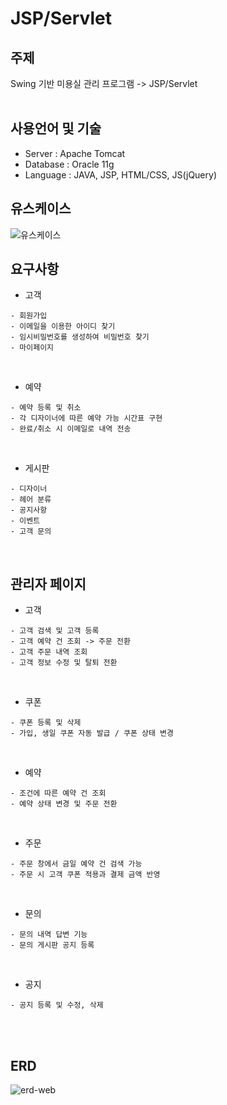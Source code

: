# JSP/Servlet

## 주제
Swing 기반 미용실 관리 프로그램 -> JSP/Servlet
<br><br>

## 사용언어 및 기술 
- Server : Apache Tomcat
- Database : Oracle 11g
- Language : JAVA, JSP, HTML/CSS, JS(jQuery)

## 유스케이스
![유스케이스](https://user-images.githubusercontent.com/75772939/114724148-3b359080-9d76-11eb-9993-ce093f390acc.jpg)
<br>

## 요구사항 
- 고객
```
- 회원가입
- 이메일을 이용한 아이디 찾기
- 임시비밀번호를 생성하여 비밀번호 찾기
- 마이페이지
```
<br>

- 예약
```
- 예약 등록 및 취소
- 각 디자이너에 따른 예약 가능 시간표 구현
- 완료/취소 시 이메일로 내역 전송
```
<br>

- 게시판
```
- 디자이너
- 헤어 분류
- 공지사항
- 이벤트
- 고객 문의
```
<br>

## 관리자 페이지
- 고객
```
- 고객 검색 및 고객 등록
- 고객 예약 건 조회 -> 주문 전환
- 고객 주문 내역 조회 
- 고객 정보 수정 및 탈퇴 전환
```
<br>

- 쿠폰
```
- 쿠폰 등록 및 삭제
- 가입, 생일 쿠폰 자동 발급 / 쿠폰 상태 변경
```
<br>

- 예약
```
- 조건에 따른 예약 건 조회
- 예약 상태 변경 및 주문 전환
```
<br>

-  주문
```
- 주문 창에서 금일 예약 건 검색 가능
- 주문 시 고객 쿠폰 적용과 결제 금액 반영
```
<br>

-  문의
```
- 문의 내역 답변 기능
- 문의 게시판 공지 등록
```
<br>

-  공지
```
- 공지 등록 및 수정, 삭제
```
<br>

<br>

## ERD

![erd-web](https://user-images.githubusercontent.com/75772939/114724145-3a9cfa00-9d76-11eb-8b1d-7446e19b6f13.jpg)

